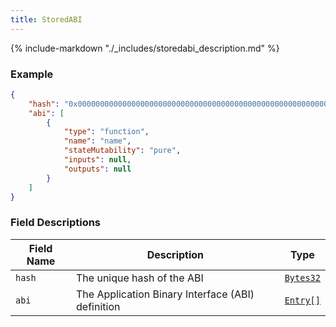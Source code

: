 ```yaml
---
title: StoredABI
---
```

{% include-markdown "./_includes/storedabi_description.md" %}

### Example

```json
{
    "hash": "0x0000000000000000000000000000000000000000000000000000000000000000",
    "abi": [
        {
            "type": "function",
            "name": "name",
            "stateMutability": "pure",
            "inputs": null,
            "outputs": null
        }
    ]
}
```

### Field Descriptions

| Field Name | Description | Type |
|------------|-------------|------|
| `hash` | The unique hash of the ABI | [`Bytes32`](simpletypes.md#bytes32) |
| `abi` | The Application Binary Interface (ABI) definition | [`Entry[]`](#entry) |


